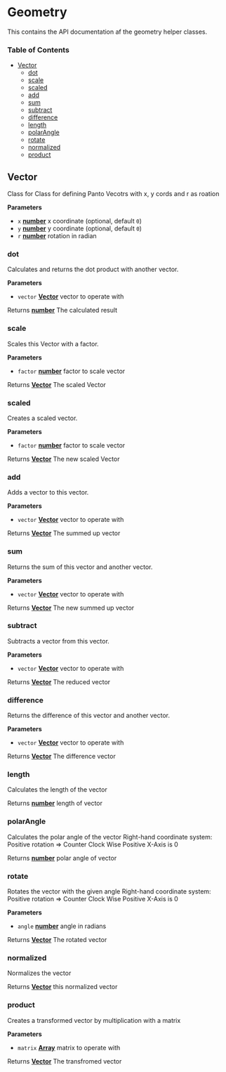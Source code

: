 # Geometry

This contains the API documentation af the geometry helper classes.

<!-- Generated by documentation.js. Update this documentation by updating the source code. -->

### Table of Contents

-   [Vector][1]
    -   [dot][2]
    -   [scale][3]
    -   [scaled][4]
    -   [add][5]
    -   [sum][6]
    -   [subtract][7]
    -   [difference][8]
    -   [length][9]
    -   [polarAngle][10]
    -   [rotate][11]
    -   [normalized][12]
    -   [product][13]

## Vector

Class for Class for defining Panto Vecotrs with x, y cords and r as roation

**Parameters**

-   `x` **[number][14]** x coordinate (optional, default `0`)
-   `y` **[number][14]** y coordinate (optional, default `0`)
-   `r` **[number][14]** rotation in radian

### dot

Calculates and returns the dot product with another vector.

**Parameters**

-   `vector` **[Vector][15]** vector to operate with

Returns **[number][14]** The calculated result

### scale

Scales this Vector with a factor.

**Parameters**

-   `factor` **[number][14]** factor to scale vector

Returns **[Vector][15]** The scaled Vector

### scaled

Creates a scaled vector.

**Parameters**

-   `factor` **[number][14]** factor to scale vector

Returns **[Vector][15]** The new scaled Vector

### add

Adds a vector to this vector.

**Parameters**

-   `vector` **[Vector][15]** vector to operate with

Returns **[Vector][15]** The summed up vector

### sum

Returns the sum of this vector and another vector.

**Parameters**

-   `vector` **[Vector][15]** vector to operate with

Returns **[Vector][15]** The new summed up vector

### subtract

Subtracts a vector from this vector.

**Parameters**

-   `vector` **[Vector][15]** vector to operate with

Returns **[Vector][15]** The reduced vector

### difference

Returns the difference of this vector and another vector.

**Parameters**

-   `vector` **[Vector][15]** vector to operate with

Returns **[Vector][15]** The difference vector

### length

Calculates the length of the vector

Returns **[number][14]** length of vector

### polarAngle

Calculates the polar angle of the vector
Right-hand coordinate system:
Positive rotation => Counter Clock Wise
Positive X-Axis is 0

Returns **[number][14]** polar angle of vector

### rotate

Rotates the vector with the given angle
Right-hand coordinate system:
Positive rotation => Counter Clock Wise
Positive X-Axis is 0

**Parameters**

-   `angle` **[number][14]** angle in radians

Returns **[Vector][15]** The rotated vector

### normalized

Normalizes the vector

Returns **[Vector][15]** this normalized vector

### product

Creates a transformed vector by multiplication with a matrix

**Parameters**

-   `matrix` **[Array][16]** matrix to operate with

Returns **[Vector][15]** The transfromed vector

[1]: #vector

[2]: #dot

[3]: #scale

[4]: #scaled

[5]: #add

[6]: #sum

[7]: #subtract

[8]: #difference

[9]: #length

[10]: #polarangle

[11]: #rotate

[12]: #normalized

[13]: #product

[14]: https://developer.mozilla.org/docs/Web/JavaScript/Reference/Global_Objects/Number

[15]: #vector

[16]: https://developer.mozilla.org/docs/Web/JavaScript/Reference/Global_Objects/Array
